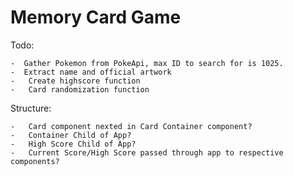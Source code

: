 # Memory Card Game  

Todo:  

    -  Gather Pokemon from PokeApi, max ID to search for is 1025.
    -  Extract name and official artwork
    -   Create highscore function
    -   Card randomization function

Structure:  

    -   Card component nexted in Card Container component? 
    -   Container Child of App?
    -   High Score Child of App?
    -   Current Score/High Score passed through app to respective components?